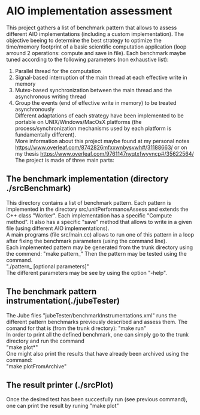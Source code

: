 # AIO implementation assessment

This project gathers a list of benchmark pattern that allows to assess different AIO implementations (including a custom implementation).   The objective beeing to determine the best strategy to optimize the time/memory footprint of a basic scientific computation application (loop arround 2 operations: compute and save in file).   Each benchmark maybe tuned according to the following parameters (non exhaustive list):</br>
  1. Parallel thread for the computation</br>
  2. Signal-based interruption of the main thread at each effective write in memory </br>
  3. Mutex-based synchronization between the main thread and the asynchronous writing thread</br>
  4. Group the events (end of effective write in memory) to be treated asynchronously</br>
Different adaptations of each strategy have been implemented to be portable on UNIX/Windows/MacOsX platforms (the process/synchronization mechanisms used by each platform is fundamentally different).</br>
More information about this project maybe found at my personal notes <a>https://www.overleaf.com/8742826mfxxwnbysvwh#/31188663/</a> or on my thesis <a>https://www.overleaf.com/9761147nyqtxfwyvncp#/35622564/</a></br>
The project is made of three main parts:

## The benchmark implementation (directory ./srcBenchmark)
This directory contains a list of benchmark pattern.
Each pattern is implemented in the directory src/unitPerformanceAssess and extends the C++ class "Worker".
Each implementation has a specific "Compute method".  It also has a specific "save" method that allows to write in a given file (using different AIO implementations).</br>
A main programs (file src/main.cc) allows to run one of this pattern in a loop after fixing the benchmark parameters (using the command line). </br>
Each implemented pattern may be generated from the trunk directory using the commend: "make pattern_<pattern name>"
Then the pattern may be tested using the command.</br>
"./pattern_<patter name> [optional parameters]" </br>
The different parameters may be see by using the option "-help".



## The benchmark pattern instrumentation(./jubeTester)
The Jube files "jubeTester/benchmarkInstrumentations.xml" runs the different pattern benchmarks previously described and assess them.
The comand for that is (from the trunk directory): "make run<pattern name>"</br>
In order to print all the defined benchmark, one can simply go to the trunk directory and run the command</br>
"make plot*"</br>
One might also print the results that have already been archived using the command: </br>
"make plotFromArchive<pattern name>"</br>



## The result printer (./srcPlot)
Once the desired test has been succesfully run (see previous command), one can print the result by runing "make plot<pattern name>"


